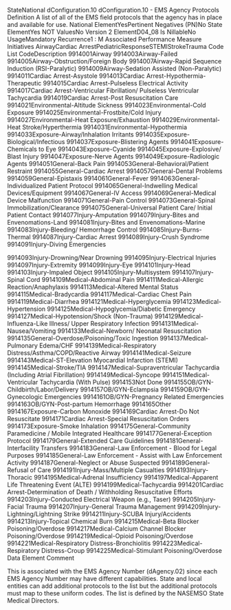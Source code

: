 

StateNational
dConfiguration.10
dConfiguration.10 - EMS Agency Protocols
Definition
A list of all of the EMS field protocols that the agency has in place and available for use.
National ElementYesPertinent Negatives (PN)No
State ElementYes
NOT ValuesNo
Version 2 ElementD04_08
Is NillableNo
UsageMandatory
Recurrence1 : M
Associated Performance Measure Initiatives
AirwayCardiac ArrestPediatricResponseSTEMIStrokeTrauma
Code List
CodeDescription
9914001Airway
9914003Airway-Failed
9914005Airway-Obstruction/Foreign Body
9914007Airway-Rapid Sequence Induction (RSI-Paralytic)
9914009Airway-Sedation Assisted (Non-Paralytic)
9914011Cardiac Arrest-Asystole
9914013Cardiac Arrest-Hypothermia-Therapeutic
9914015Cardiac Arrest-Pulseless Electrical Activity
9914017Cardiac Arrest-Ventricular Fibrillation/ Pulseless Ventricular Tachycardia
9914019Cardiac Arrest-Post Resuscitation Care
9914021Environmental-Altitude Sickness
9914023Environmental-Cold Exposure
9914025Environmental-Frostbite/Cold Injury
9914027Environmental-Heat Exposure/Exhaustion
9914029Environmental-Heat Stroke/Hyperthermia
9914031Environmental-Hypothermia
9914033Exposure-Airway/Inhalation Irritants
9914035Exposure-Biological/Infectious
9914037Exposure-Blistering Agents
9914041Exposure-Chemicals to Eye
9914043Exposure-Cyanide
9914045Exposure-Explosive/ Blast Injury
9914047Exposure-Nerve Agents
9914049Exposure-Radiologic Agents
9914051General-Back Pain
9914053General-Behavioral/Patient Restraint
9914055General-Cardiac Arrest
9914057General-Dental Problems
9914059General-Epistaxis
9914061General-Fever
9914063General-Individualized Patient Protocol
9914065General-Indwelling Medical Devices/Equipment
9914067General-IV Access
9914069General-Medical Device Malfunction
9914071General-Pain Control
9914073General-Spinal Immobilization/Clearance
9914075General-Universal Patient Care/ Initial Patient Contact
9914077Injury-Amputation
9914079Injury-Bites and Envenomations-Land
9914081Injury-Bites and Envenomations-Marine
9914083Injury-Bleeding/ Hemorrhage Control
9914085Injury-Burns-Thermal
9914087Injury-Cardiac Arrest
9914089Injury-Crush Syndrome
9914091Injury-Diving Emergencies

9914093Injury-Drowning/Near Drowning
9914095Injury-Electrical Injuries
9914097Injury-Extremity
9914099Injury-Eye
9914101Injury-Head
9914103Injury-Impaled Object
9914105Injury-Multisystem
9914107Injury-Spinal Cord
9914109Medical-Abdominal Pain
9914111Medical-Allergic Reaction/Anaphylaxis
9914113Medical-Altered Mental Status
9914115Medical-Bradycardia
9914117Medical-Cardiac Chest Pain
9914119Medical-Diarrhea
9914121Medical-Hyperglycemia
9914123Medical-Hypertension
9914125Medical-Hypoglycemia/Diabetic Emergency
9914127Medical-Hypotension/Shock (Non-Trauma)
9914129Medical-Influenza-Like Illness/ Upper Respiratory Infection
9914131Medical-Nausea/Vomiting
9914133Medical-Newborn/ Neonatal Resuscitation
9914135General-Overdose/Poisoning/Toxic Ingestion
9914137Medical-Pulmonary Edema/CHF
9914139Medical-Respiratory Distress/Asthma/COPD/Reactive Airway
9914141Medical-Seizure
9914143Medical-ST-Elevation Myocardial Infarction (STEMI)
9914145Medical-Stroke/TIA
9914147Medical-Supraventricular Tachycardia (Including Atrial Fibrillation)
9914149Medical-Syncope
9914151Medical-Ventricular Tachycardia (With Pulse)
9914153Not Done
9914155OB/GYN-Childbirth/Labor/Delivery
9914157OB/GYN-Eclampsia
9914159OB/GYN-Gynecologic Emergencies
9914161OB/GYN-Pregnancy Related Emergencies
9914163OB/GYN-Post-partum Hemorrhage
9914165Other
9914167Exposure-Carbon Monoxide
9914169Cardiac Arrest-Do Not Resuscitate
9914171Cardiac Arrest-Special Resuscitation Orders
9914173Exposure-Smoke Inhalation
9914175General-Community Paramedicine / Mobile Integrated Healthcare
9914177General-Exception Protocol
9914179General-Extended Care Guidelines
9914181General-Interfacility Transfers
9914183General-Law Enforcement - Blood for Legal Purposes
9914185General-Law Enforcement - Assist with Law Enforcement Activity
9914187General-Neglect or Abuse Suspected
9914189General-Refusal of Care
9914191Injury-Mass/Multiple Casualties
9914193Injury-Thoracic
9914195Medical-Adrenal Insufficiency
9914197Medical-Apparent Life Threatening Event (ALTE)
9914199Medical-Tachycardia
9914201Cardiac Arrest-Determination of Death / Withholding Resuscitative Efforts
9914203Injury-Conducted Electrical Weapon (e.g., Taser)
9914205Injury-Facial Trauma
9914207Injury-General Trauma Management
9914209Injury-Lightning/Lightning Strike
9914211Injury-SCUBA Injury/Accidents
9914213Injury-Topical Chemical Burn
9914215Medical-Beta Blocker Poisoning/Overdose
9914217Medical-Calcium Channel Blocker Poisoning/Overdose
9914219Medical-Opioid Poisoning/Overdose
9914221Medical-Respiratory Distress-Bronchiolitis
9914223Medical-Respiratory Distress-Croup
9914225Medical-Stimulant Poisoning/Overdose
Data Element Comment

This is associated with the EMS Agency Number (dAgency.02) since each EMS Agency Number may have different
capabilities. 
State and local entities can add additional protocols to the list but the additional protocols must map to these uniform codes. 
The list is defined by the NASEMSO State Medical Directors.